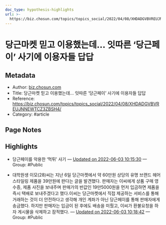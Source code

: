 ```yaml
---
doc_type: hypothesis-highlights
url: >-
  https://biz.chosun.com/topics/topics_social/2022/04/08/XHDADGVBVREUJNNEWTCZ3ZBSH4/
---
```


# 당근마켓 믿고 이용했는데… 잇따른 ‘당근페이’ 사기에 이용자들 답답

## Metadata
- Author: [biz.chosun.com]()
- Title: 당근마켓 믿고 이용했는데… 잇따른 ‘당근페이’ 사기에 이용자들 답답
- Reference: https://biz.chosun.com/topics/topics_social/2022/04/08/XHDADGVBVREUJNNEWTCZ3ZBSH4/
- Category: #article

## Page Notes
## Highlights
- 당근페이를 악용한 ‘먹튀’ 사기 — [Updated on 2022-06-03 10:15:30](https://hyp.is/qNcshOLaEeytmptwy_UhQw/biz.chosun.com/topics/topics_social/2022/04/08/XHDADGVBVREUJNNEWTCZ3ZBSH4/) — Group: #Public

- 대학원생 이모(28)씨는 지난 6일 당근마켓에서 약 60만원 상당의 유명 브랜드 헤어스타일링 제품을 39만원에 판다는 글을 발견했다. 판매자는 이씨에게 상품 구매 영수증, 제품 사진을 보내주며 판매가의 반값인 19만5000원을 먼저 입금하면 제품을 즉시 택배로 보내주겠다고 했다.이씨는 당근마켓에서 직접 제공하는 서비스를 통해 거래하는 것이 더 안전하다고 생각해 개인 계좌가 아닌 당근페이를 통해 판매자에게 송금했다. 하지만 판매자는 입금이 된 후에도 배송을 미뤘고, 이씨가 환불요청을 하자 게시물을 삭제하고 잠적했다. — [Updated on 2022-06-03 10:18:42](https://hyp.is/G0Lz3uLbEeyVl0egs7kg_w/biz.chosun.com/topics/topics_social/2022/04/08/XHDADGVBVREUJNNEWTCZ3ZBSH4/) — Group: #Public



